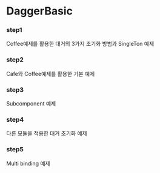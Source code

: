 # DaggerBasic

### step1

Coffee예제를 활용한 대거의 3가지 초기화 방법과 SingleTon 예제

### step2

Cafe와 Coffee예제를 활용한 기본 예제

### step3

Subcomponent 예제

### step4

다른 모듈을 적용한 대거 초기화 예제

### step5

Multi binding 예제


